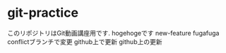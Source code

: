 # git-practice
このリポジトリはGit動画講座用です.
hogehogeです
new-feature
fugafuga
conflictブランチで変更
github上で更新
github上の更新
